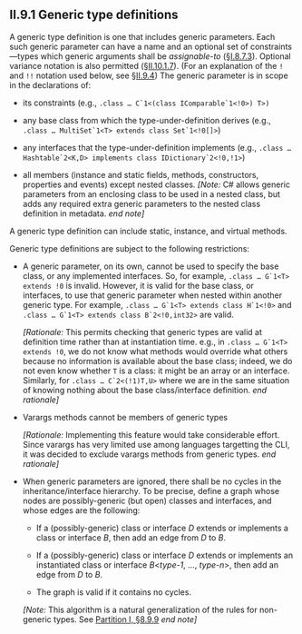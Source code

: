 ## II.9.1 Generic type definitions

A generic type definition is one that includes generic parameters. Each such generic parameter can have a name and an optional set of constraints&mdash;types which generic arguments shall be *assignable-to* (§[I.8.7.3](i.8.7.3-general-assignment-compatibility.md)). Optional variance notation is also permitted (§[II.10.1.7](ii.10.1.7-generic-parameters-genpars.md)). (For an explanation of the `!` and `!!` notation used below, see §[II.9.4](ii.9.4-instantiating-generic-types.md)) The generic parameter is in scope in the declarations of:

 * its constraints (e.g., ``.class … C`1<(class IComparable`1<!0>) T>)``

 * any base class from which the type-under-definition derives (e.g., ``.class … MultiSet`1<T> extends class Set`1<!0[]>``)

 * any interfaces that the type-under-definition implements (e.g., ``.class … Hashtable`2<K,D> implements class IDictionary`2<!0,!1>``)

 * all members (instance and static fields, methods, constructors, properties and events) except nested classes. _[Note:_ C# allows generic parameters from an enclosing class to be used in a nested class, but adds any required extra generic parameters to the nested class definition in metadata. _end note]_

A generic type definition can include static, instance, and virtual methods.

Generic type definitions are subject to the following restrictions:

 * A generic parameter, on its own, cannot be used to specify the base class, or any implemented interfaces. So, for example, ``.class … G`1<T> extends !0`` is invalid. However, it is valid for the base class, or interfaces, to use that generic parameter when nested within another generic type. For example, ``.class … G`1<T> extends class H`1<!0>`` and ``.class … G`1<T> extends class B`2<!0,int32>`` are valid.
 
    _[Rationale:_ This permits checking that generic types are valid at definition time rather than at instantiation time. e.g., in ``.class … G`1<T> extends !0``, we do not know what methods would override what others because no information is available about the base class; indeed, we do not even know whether `T` is a class: it might be an array or an interface.  Similarly, for ``.class … C`2<(!1)T,U>`` where we are in the same situation of knowing nothing about the base class/interface definition. _end rationale]_

 * Varargs methods cannot be members of generic types
 
    _[Rationale:_ Implementing this feature would take considerable effort.  Since varargs has very limited use among languages targetting the CLI, it was decided to exclude varargs methods from generic types. _end rationale]_

 * When generic parameters are ignored, there shall be no cycles in the inheritance/interface hierarchy. To be precise, define a graph whose nodes are possibly-generic (but open) classes and interfaces, and whose edges are the following:

     * If a (possibly-generic) class or interface _D_ extends or implements a class or interface _B_, then add an edge from _D_ to _B_.

     * If a (possibly-generic) class or interface _D_ extends or implements an instantiated class or interface _B_\<_type-1_, &hellip;, _type-n_\>, then add an edge from _D_ to _B_.

     * The graph is valid if it contains no cycles.

   _[Note:_ This algorithm is a natural generalization of the rules for non-generic types. See [Partition I, §8.9.9](i.8.9.9-object-type-inheritance.md) _end note]_
